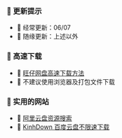 ### 🏀 更新提示
- 🎈 经常更新：06/07
- 🎈 随缘更新：上述以外


### 🏀 高速下载
- 🎈 [旺仔网盘高速下载方法](https://aliyundrive.com/s/HqemaxuJvnW)
- 🎈 不建议使用浏览器及打包文件下载


### 🏀 实用的网站
- 🎈 [阿里云盘资源搜索](https://zhaoziyuan.la/)
- 🎈 [KinhDown 百度云盘不限速下载](https://kinhdown.com/?Type=Tutorials)
